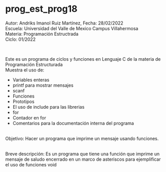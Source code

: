 # prog_est_prog18
<p>Autor: Andriks Imanol Ruiz Martínez, Fecha: 28/02/2022 <br>
Escuela: Universidad del Valle de Mexico Campus Villahermosa <br>
Materia: Programación Estructrada <br>
Ciclo: 01/2022</p>
<br>
<p>Este es un programa de ciclos y funciones en Lenguaje C de la materia de Programación Estructurada<br>
Muestra el uso de:
  <ul>
    <li>Variables enteras</li>
    <li>printf para mostrar mensajes</li>
    <li>scanf</li>
    <li>Funciones</li>
    <li>Prototipos</li>
    <li>El uso de include para las librerias</li>
    <li>for</li>
    <li>Contador en for</li>    
    <li>Comentarios para la documentación interna del programa</li>
    </ul>
    </p>
<br>
Objetivo: Hacer un programa que imprime un mensaje usando funciones.
<br>
<br>
<p>Breve descripción:
Es un programa que tiene una función que imprime un mensaje de saludo  encerrado en un marco de asteriscos
para ejemplificar el uso de funciones void
<br>
</p>
